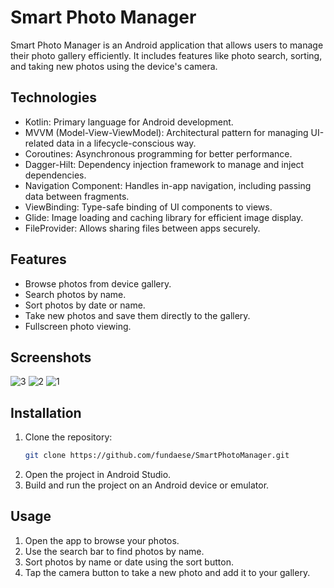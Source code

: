# Smart Photo Manager

Smart Photo Manager is an Android application that allows users to manage their photo gallery efficiently. It includes features like photo search, sorting, and taking new photos using the device's camera.

## Technologies
- Kotlin: Primary language for Android development.
- MVVM (Model-View-ViewModel): Architectural pattern for managing UI-related data in a lifecycle-conscious way.
- Coroutines: Asynchronous programming for better performance.
- Dagger-Hilt: Dependency injection framework to manage and inject dependencies.
- Navigation Component: Handles in-app navigation, including passing data between fragments.
- ViewBinding: Type-safe binding of UI components to views.
- Glide: Image loading and caching library for efficient image display.
- FileProvider: Allows sharing files between apps securely.

## Features
- Browse photos from device gallery.
- Search photos by name.
- Sort photos by date or name.
- Take new photos and save them directly to the gallery.
- Fullscreen photo viewing.

## Screenshots
![3](https://github.com/user-attachments/assets/7e0e8145-9c00-4ab3-b6e7-fff97d3b2f73)
![2](https://github.com/user-attachments/assets/b05799c8-818c-4386-b1e2-548fc61384bc)
![1](https://github.com/user-attachments/assets/9d98c7d3-cb33-4ff3-9007-3ec448914851)

## Installation
1. Clone the repository:
   ```bash
   git clone https://github.com/fundaese/SmartPhotoManager.git
2. Open the project in Android Studio.
3. Build and run the project on an Android device or emulator.

## Usage 
1. Open the app to browse your photos.
2. Use the search bar to find photos by name.
3. Sort photos by name or date using the sort button.
4. Tap the camera button to take a new photo and add it to your gallery.
